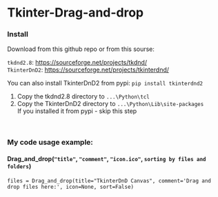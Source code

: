 # Tkinter-Drag-and-drop

### Install

Download from this github repo or from this sourse:

```tkdnd2.8```: https://sourceforge.net/projects/tkdnd/  <br/>
```TkinterDnD2```: https://sourceforge.net/projects/tkinterdnd/  <br/>

You can also install TkinterDnD2 from pypi: ```pip install tkinterdnd2```


1) Copy the tkdnd2.8 directory to ```...\Python\tcl```
2) Copy the TkinterDnD2 directory to ```...\Python\Lib\site-packages```<br/>
If you installed it from pypi - skip this step

<br/>

### My code usage example:


#### Drag_and_drop(```"title"```, ```"comment"```, ```"icon.ico"```, ```sorting by files and folders```)
```
files = Drag_and_drop(title="TkinterDnD Canvas", comment='Drag and drop files here:', icon=None, sort=False)
```
